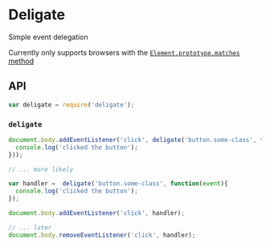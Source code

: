 # Deligate

Simple event delegation

Currently only supports browsers with the [`Element.prototype.matches` method](http://caniuse.com/#feat=matchesselector)

## API
```javascript
var deligate = require('deligate');
```
### `deligate`

```javascript
document.body.addEventListener('click', deligate('button.some-class', function(event){
  console.log('clicked the button');
}));

// ... more likely

var handler =  deligate('button.some-class', function(event){
  console.log('clicked the button');
});

document.body.addEventListener('click', handler);

// ... later
document.body.removeEventListener('click', handler);
```

